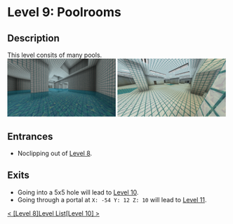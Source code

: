 # Level 9: Poolrooms

## Description
This level consits of many pools.<br/>
<img src="./img/Level_9_0.png" width="49%" />
<img src="./img/Level_9_1.png" width="49%" />

## Entrances
* Noclipping out of <a href="./Level_8.md">Level 8</a>.

## Exits
* Going into a 5x5 hole will lead to <a href="./Level_10.md">Level 10</a>.
* Going through a portal at `X: -54 Y: 12 Z: 10` will lead to <a href="./Level_11.md">Level 11</a>.

<a href="./Level_8.md">< [Level 8]</a><a href="./Levels.md">Level List</a><a href="./Level_10.md">[Level 10] ></a>